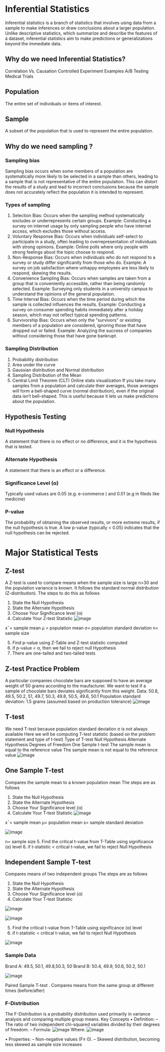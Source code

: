 # Inferential Statistics
Inferential statistics is a branch of statistics that involves using data from a sample to make inferences or draw conclusions about a larger population. Unlike descriptive statistics, which summarize and describe the features of a dataset, inferential statistics aim to make predictions or generalizations beyond the immediate data.
## Why do we need Inferential Statistics?
Correlation Vs. Causation
Controlled Experiment
Examples
A/B Testing
Medical Trials
## Population
The entire set of individuals or items of interest.
## Sample
A subset of the population that is used to represent the entire population.
## Why do we need sampling ?
### Sampling bias
Sampling bias occurs when some members of a population are systematically more likely to be selected in a sample than others, leading to a sample that is not representative of the entire population. This can distort the results of a study and lead to incorrect conclusions because the sample does not accurately reflect the population it is intended to represent.
### Types of sampling
1. Selection Bias:
Occurs when the sampling method systematically excludes or underrepresents certain groups.
Example: Conducting a survey on internet usage by only sampling people who have internet access, which excludes those without access.
2. Voluntary Response Bias:
Occurs when individuals self-select to participate in a study, often leading to overrepresentation of individuals with strong opinions.
Example: Online polls where only people with strong feelings about the topic choose to respond.
3. Non-Response Bias:
Occurs when individuals who do not respond to a survey or study differ significantly from those who do.
Example: A survey on job satisfaction where unhappy employees are less likely to respond, skewing the results.
4. Convenience Sampling Bias:
Occurs when samples are taken from a group that is conveniently accessible, rather than being randomly selected.
Example: Surveying only students in a university campus to understand the opinions of the general population.
5. Time Interval Bias:
Occurs when the time period during which the sample is collected influences the results.
Example: Conducting a survey on consumer spending habits immediately after a holiday season, which may not reflect typical spending patterns.
6. Survivorship Bias:
Occurs when only the "survivors" or existing members of a population are considered, ignoring those that have dropped out or failed.
Example: Analyzing the success of companies without considering those that have gone bankrupt.

### Sampling Distribution
1. Probability distribution
2. Area under the curve
3. Gaussian distribution and Normal distribution
4. Sampling Distribution of the Mean
5. Central Limit Theorem (CLT)
Online stats visualization
If you take many samples from a population and calculate their averages, those averages will form a bell-shaped curve (normal distribution), even if the original data isn’t bell-shaped. This is useful because it lets us make predictions about the population.
## Hypothesis Testing
### Null Hypothesis
A statement that there is no effect or no difference, and it is the hypothesis that is tested.
### Alternate Hypothesis
A statement that there is an effect or a difference.
### Significance Level (α)
Typically used values are 0.05 (e.g. e-commerce ) and 0.01 (e.g in fileds like medicine)
### P-value
The probability of obtaining the observed results, or more extreme results, if the null hypothesis is true. A low p-value (typically < 0.05) indicates that the null hypothesis can be rejected.

# Major Statistical Tests
## Z-test
A Z-test is used to compare means when the sample size is large n>30 and the population variance is known. It follows the standard normal distribution (Z-distribution). The steps to do this as follows

1. State the Null Hypothesis
2. State the Alternate Hypothesis
3. Choose Your Significance level (α)
4. Calculate Your Z-test Statistic
![image](https://github.com/user-attachments/assets/7ed76a3b-40e3-4266-afa3-b20728f26905)

x¯= sample mean
μ = population mean
σ= population standard deviation
n= sample size

5. Find p-value using Z-Table and Z-test statistic computed
6. if p-value < α, then we fail to reject null Hypothesis
7. There are one-tailed and two-tailed tests
## Z-test Practice Problem
A particular companies chocolate bars are supposed to have an average weight of 50 grams according to the maufacturer. We want to test if a sample of chocolate bars deviates significantly from this weight. Data: 50.8, 49.5, 50.2, 51, 49.7, 50.3, 49.8, 50.5, 49.6, 50.1 Population standard deviation: 1.5 grams (assumed based on production tolerance)
![image](https://github.com/user-attachments/assets/8ed50ae9-92fc-45d9-a8e4-73a86529b510)

## T-test
We need T-test because population standard deviation σ is not always available
Here we will be computing T-test statistic (based on the problem statement and type of t-test)
Type of T-test	Null Hypothesis	Alternate Hypothesis	Degrees of Freedom
One Sample t-test	The sample mean is equal to the reference value	The sample mean is not equal to the reference value	
![image](https://github.com/user-attachments/assets/9acf8c18-5ce2-4cf9-aee5-b1ed9b1b17af)

## One Sample T-test
Compares the sample mean to a known population mean
The steps are as follows

1. State the Null Hypothesis
2. State the Alternate Hypothesis
3. Choose Your Significance level (α)
4. Calculate Your T-test Statistic
![image](https://github.com/user-attachments/assets/9c04f13c-b749-49ba-b240-3c83d868ec5b)


x¯= sample mean
μ= population mean
s= sample standard deviation

![image](https://github.com/user-attachments/assets/38896400-f71b-441a-869c-6284bb46801c)



n= sample size
5. Find the critical t-value from T-Table using significance (α) level
6. if t-statistic < critical t-value, we fail to reject Null Hypothesis

## Independent Sample T-test
Compares means of two independent groups
The steps are as follows
1. State the Null Hypothesis
2. State the Alternate Hypothesis
3. Choose Your Significance level (α)
4. Calculate Your T-test Statistic

![image](https://github.com/user-attachments/assets/01e0eaa9-9365-4235-8475-ed487f6268d9)

![image](https://github.com/user-attachments/assets/3641f086-29ee-410f-85d8-eef123fef045)


5. Find the critical t-value from T-Table using significance (α) level
6. if t-statistic < critical t-value, we fail to reject Null Hypothesis

![image](https://github.com/user-attachments/assets/b5fe4e14-ad74-4a14-a0c6-0420eaac13fe)

### Sample Data

Brand A: 49.5, 50.1, 49.8,50.3, 50
Brand B: 50.4, 49.9, 50.6, 50.2, 50.1

![image](https://github.com/user-attachments/assets/1047b616-bae8-481e-8d16-e13c7bdd2470)

Paired Sample T-test
. Compares means from the same group at different times (before/after)

### F-Distribution
The F-Distribution is a probability distribution used primarily in variance analysis and 
comparing multiple group means.
Key Concepts
• Definition:
– The ratio of two independent chi-squared variables divided by their degrees 
of freedom.
– Formula:
![image](https://github.com/user-attachments/assets/5082bec1-77ee-4153-b812-fd9b7d1b0f18)
Where:
![image](https://github.com/user-attachments/assets/001383fe-8837-4e2e-b574-645cf10a9b14)

• Properties:
– Non-negative values (F≥ 0).
– Skewed distribution, becoming less skewed as sample size increases
